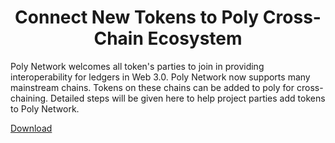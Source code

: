 <h1 align="center">Connect New Tokens to Poly Cross-Chain Ecosystem</h1>
Poly Network welcomes all token's parties to join in providing interoperability for ledgers in Web 3.0. Poly Network now supports many mainstream chains. Tokens on these chains can be added to poly for cross-chaining. Detailed steps will be given here to help project parties add tokens to Poly Network.



[Download](http://81.69.45.203/new_product/integrate_tokens/resources/book.xlsx)

